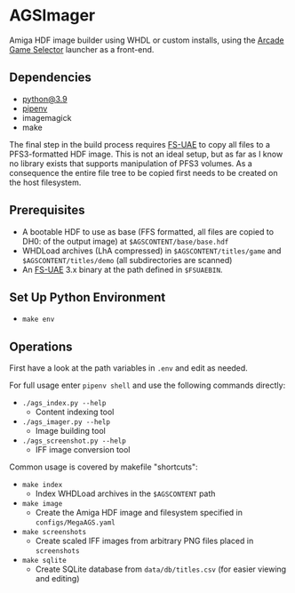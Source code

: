 # AGSImager

Amiga HDF image builder using WHDL or custom installs, using the [Arcade Game Selector] launcher as a front-end.

## Dependencies
- python@3.9
- [pipenv](https://pipenv.readthedocs.io)
- imagemagick
- make

The final step in the build process requires [FS-UAE](https://fs-uae.net) to copy all files to a PFS3-formatted HDF image. This is not an ideal setup, but as far as I know no library exists that supports manipulation of PFS3 volumes. As a consequence the entire file tree to be copied first needs to be created on the host filesystem.

## Prerequisites
- A bootable HDF to use as base (FFS formatted, all files are copied to DH0: of the output image) at `$AGSCONTENT/base/base.hdf`
- WHDLoad archives (LhA compressed) in `$AGSCONTENT/titles/game` and `$AGSCONTENT/titles/demo` (all subdirectories are scanned)
- An [FS-UAE](https://fs-uae.net) 3.x binary at the path defined in `$FSUAEBIN`. 

## Set Up Python Environment
- `make env`

## Operations

First have a look at the path variables in `.env` and edit as needed.

For full usage enter `pipenv shell` and use the following commands directly:

- `./ags_index.py --help`
  - Content indexing tool
- `./ags_imager.py --help`
  - Image building tool
- `./ags_screenshot.py --help`
  - IFF image conversion tool

Common usage is covered by makefile "shortcuts":

- `make index`
  - Index WHDLoad archives in the `$AGSCONTENT` path
- `make image`
  - Create the Amiga HDF image and filesystem specified in `configs/MegaAGS.yaml`
- `make screenshots`
  - Create scaled IFF images from arbitrary PNG files placed in `screenshots` 
- `make sqlite`
  - Create SQLite database from `data/db/titles.csv` (for easier viewing and editing)

[Arcade Game Selector]:https://github.com/MagerValp/ArcadeGameSelector
